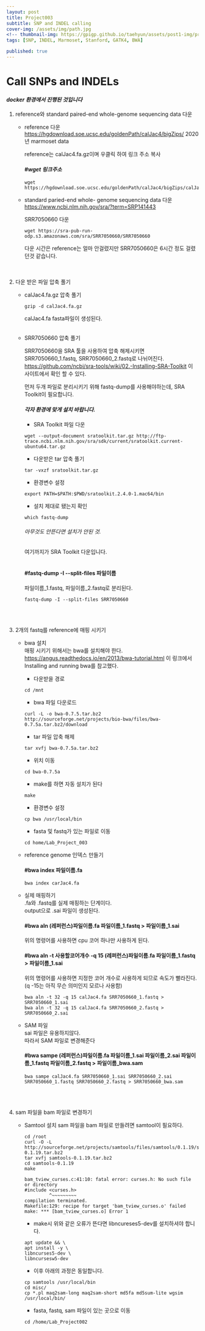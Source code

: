 ```yaml
---
layout: post
title: Project003
subtitle: SNP and INDEL calling
cover-img: /assets/img/path.jpg
<!-- thumbnail-img: https://gpigp.github.io/taehyun/assets/post1-img/project001-cover.png -->
tags: [SNP, INDEL, Marmoset, Stanford, GATK4, BWA]

published: true
---
```


Call SNPs and INDELs
============================

#### *docker 환경에서 진행된 것입니다*

1. reference와 standard paired-end whole-genome sequencing data 다운

    * reference 다운    
    https://hgdownload.soe.ucsc.edu/goldenPath/calJac4/bigZips/ 2020년 marmoset data

        reference는 calJac4.fa.gz이며 우클릭 하여 링크 주소 복사    
        
        #### *#wget 링크주소*

         ```
         wget https://hgdownload.soe.ucsc.edu/goldenPath/calJac4/bigZips/calJac4.fa.gz
         ```    
    * standard paried-end whole- genome sequencing data 다운    
    https://www.ncbi.nlm.nih.gov/sra/?term=SRP141443 
    
         SRR7050660 다운
    
         ```
         wget https://sra-pub-run-odp.s3.amazonaws.com/sra/SRR7050660/SRR7050660
         ```
         다운 시간은 reference는 얼마 안걸렸지만 SRR7050660은 6시간 정도 걸렸던것 같습니다.  
         <br/>
         <br/>
  

2. 다운 받은 파일 압축 풀기   

    * calJac4.fa.gz 압축 풀기
       
       ```
       gzip -d calJac4.fa.gz
       ```
       calJac4.fa  fasta파일이 생성된다.    
       <br/>

    * SRR7050660 압축 풀기
      
      SRR7050660을 SRA 툴을 사용하여 압축 해제시키면 SRR7050660_1.fastq, SRR7050660_2.fastq로 나뉘어진다.
      https://github.com/ncbi/sra-tools/wiki/02.-Installing-SRA-Toolkit 이 사이트에서 확인 할 수 있다.
      
      먼저 두개 파일로 분리시키기 위해 fastq-dump를 사용해야하는데, SRA Toolkit이 필요합니다.
      #### *각자 환경에 맞게 설치 바랍니다.*
      
      - SRA Toolkit 파일 다운
      
      ```
      wget --output-document sratoolkit.tar.gz http://ftp-trace.ncbi.nlm.nih.gov/sra/sdk/current/sratoolkit.current-ubuntu64.tar.gz
      ```    
      
      - 다운받은 tar 압축 풀기
      
      ```
      tar -vxzf sratoolkit.tar.gz
      ```    
          
      - 환경변수 설정
      
      ```
      export PATH=$PATH:$PWD/sratoolkit.2.4.0-1.mac64/bin
      ```    
      
      - 설치 제대로 됐는지 확인
      
      ```
      which fastq-dump
      ```    
      ###### *아무것도 안뜬다면 설치가 안된 것.*        
        
        
      여기까지가 SRA Toolkit 다운입니다.    
      <br/>
      
      #### #fastq-dump -I --split-files 파일이름    
      파일이름_1.fastq, 파일이름_2.fastq로 분리된다.
      
      ```
      fastq-dump -I --split-files SRR7050660
      ```
      <br/>
      <br/>

3. 2개의 fastq를 reference에 매핑 시키기

    * bwa 설치    
    매핑 시키기 위해서는 bwa를 설치해야 한다.    
        https://angus.readthedocs.io/en/2013/bwa-tutorial.html 이 링크에서 Installing and running bwa를 참고했다.    
        
        - 다운받을 경로    
        ```
        cd /mnt
        ```    
        
        - bwa 파일 다운로드
        ```
        curl -L -o bwa-0.7.5.tar.bz2 http://sourceforge.net/projects/bio-bwa/files/bwa-0.7.5a.tar.bz2/download
        ```    
        
        - tar 파일 압축 해제
        ```
        tar xvfj bwa-0.7.5a.tar.bz2
        ```    
        
        - 위치 이동
        ```
        cd bwa-0.7.5a
        ```    
        
        - make를 하면 자동 설치가 된다
        ```
        make
        ```    
        
        - 환경변수 설정
        ```
        cp bwa /usr/local/bin
        ```    
            
        - fasta 및 fastq가 있는 파일로 이동
        ```
        cd home/Lab_Project_003
        ```    
            
    * reference genome 인덱스 만들기    
        #### #bwa index 파일이름.fa
        ```
        bwa index carJac4.fa
        ```    
    
    * 실제 매핑하기    
        .fa와 .fastq를 실제 매핑하는 단계이다.    
        output으로 .sai 파일이 생성된다.    
        #### #bwa aln (레퍼런스)파일이름.fa 파일이름_1.fastq > 파일이름_1.sai
        위의 명령어를 사용하면 cpu 코어 하나만 사용하게 된다.
        #### #bwa aln -t 사용할코어개수 -q 15 (레퍼런스)파일이름.fa 파일이름_1.fastq > 파일이름_1.sai    
        위의 명령어를 사용하면 지정한 코어 개수로 사용하게 되므로 속도가 빨라진다.(q -15는 아직 무슨 의미인지 모르나 사용함)
        ```
        bwa aln -t 32 -q 15 calJac4.fa SRR7050660_1.fastq > SRR7050660_1.sai    
        bwa aln -t 32 -q 15 calJac4.fa SRR7050660_2.fastq > SRR7050660_2.sai
        ```    
   
    * SAM 파일    
        sai 파일은 유용하지않다.    
        따라서 SAM 파일로 변경해준다
        #### #bwa sampe (레퍼런스)파일이름.fa 파일이름_1.sai 파일이름_2.sai 파일이름_1.fastq 파일이름_2.fastq > 파일이름_bwa.sam
        ```
        bwa sampe calJac4.fa SRR7050660_1.sai SRR7050660_2.sai SRR7050660_1.fastq SRR7050660_2.fastq > SRR7050660_bwa.sam
        ```    
        <br/>
        <br/>
        
4. sam 파일을 bam 파일로 변경하기

    * Samtool 설치
    sam 파일을 bam 파일로 만들려면 samtool이 필요하다.
        ```
        cd /root
        curl -O -L http://sourceforge.net/projects/samtools/files/samtools/0.1.19/samtools-0.1.19.tar.bz2
        tar xvfj samtools-0.1.19.tar.bz2
        cd samtools-0.1.19
        make
        ```    
        
        ```
        bam_tview_curses.c:41:10: fatal error: curses.h: No such file or directory
        #include <curses.h>
                 ^~~~~~~~~~
        compilation terminated.
        Makefile:129: recipe for target 'bam_tview_curses.o' failed
        make: *** [bam_tview_curses.o] Error 1
        ```
        - make시 위와 같은 오류가 뜬다면 libncureses5-dev를 설치하셔야 합니다.
        ```
        apt update && \
        apt install -y \
        libncurses5-dev \
        libncursesw5-dev
        ```    
        
        - 이후 아래의 과정은 동일합니다.
        ```
        cp samtools /usr/local/bin
        cd misc/
        cp *.pl maq2sam-long maq2sam-short md5fa md5sum-lite wgsim /usr/local/bin/
        ```
        
        - fasta, fastq, sam 파일이 있는 곳으로 이동
        ```
        cd /home/Lab_Project002
        ```
        
        
